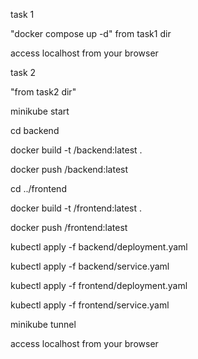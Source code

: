 task 1 

  "docker compose up -d" from task1 dir
  
  access localhost from your browser

task 2

  "from task2 dir"

  minikube start

  cd backend
  
  docker build -t <your-dockerhub-user>/backend:latest .
  
  docker push <your-dockerhub-user>/backend:latest

  cd ../frontend
  
  docker build -t <your-dockerhub-user>/frontend:latest .
  
  docker push <your-dockerhub-user>/frontend:latest

  kubectl apply -f backend/deployment.yaml
  
  kubectl apply -f backend/service.yaml
  
  kubectl apply -f frontend/deployment.yaml
  
  kubectl apply -f frontend/service.yaml

  minikube tunnel

  access localhost from your browser
